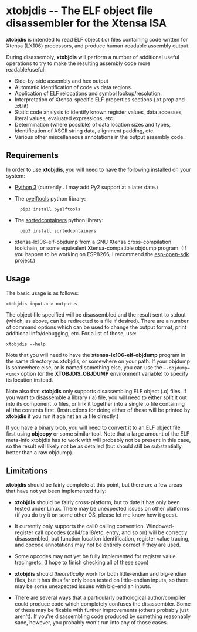 xtobjdis -- The ELF object file disassembler for the Xtensa ISA
===============================================================

**xtobjdis** is intended to read ELF object (.o) files containing code written for Xtensa (LX106) processors, and produce human-readable assembly output.

During disassembly, **xtobjdis** will perform a number of additional useful operations to try to make the resulting assembly code more readable/useful:

* Side-by-side assembly and hex output
* Automatic identification of code vs data regions.
* Application of ELF relocations and symbol lookup/resolution.
* Interpretation of Xtensa-specific ELF properties sections (.xt.prop and .xt.lit)
* Static code analysis to identify known register values, data accesses, literal values, evaluated expressions, etc.
* Determination (where possible) of data location sizes and types, identification of ASCII string data, alignment padding, etc.
* Various other miscellaneous annotations in the output assembly code.

Requirements
------------

In order to use **xtobjdis**, you will need to have the following installed on your system:

* [Python 3](https://www.python.org/downloads/) (currently.. I may add Py2 support at a later date.)

* The [pyelftools](https://pypi.python.org/pypi/pyelftools) python library:

        pip3 install pyelftools

* The [sortedcontainers](https://pypi.python.org/pypi/sortedcontainers) python library:

        pip3 install sortedcontainers

* xtensa-lx106-elf-objdump from a GNU Xtensa cross-compilation toolchain, or some equivalent Xtensa-compatible objdump program.  (If you happen to be working on ESP8266, I recommend the [esp-open-sdk](https://github.com/pfalcon/esp-open-sdk) project.)

Usage
-----

The basic usage is as follows:

    xtobjdis input.o > output.s 

The object file specified will be disassembled and the result sent to stdout (which, as above, can be redirected to a file if desired).  There are a number of command options which can be used to change the output format, print additional info/debugging, etc.  For a list of those, use:

    xtobjdis --help

Note that you will need to have the **xtensa-lx106-elf-objdump** program in the same directory as xtobjdis, or somewhere on your path.  If your objdump is somewhere else, or is named something else, you can use the `--objdump=<cmd>` option (or the **XTOBJDIS_OBJDUMP** environment variable) to specify its location instead.

Note also that **xtobjdis** only supports disassembling ELF object (.o) files.  If you want to disassemble a library (.a) file, you will need to either split it out into its component .o files, or link it together into a single .o file containing all the contents first.  (Instructions for doing either of these will be printed by **xtobjdis** if you run it against an .a file directly.)

If you have a binary blob, you will need to convert it to an ELF object file first using **objcopy** or some similar tool.  Note that a large amount of the ELF meta-info xtobjdis has to work with will probably not be present in this case, so the result will likely not be as detailed (but should still be substantially better than a raw objdump).

Limitations
-----------

**xtobjdis** should be fairly complete at this point, but there are a few areas that have not yet been implemented fully:

* **xtobjdis** should be fairly cross-platform, but to date it has only been tested under Linux.  There may be unexpected issues on other platforms (if you do try it on some other OS, please let me know how it goes).

* It currently only supports the call0 calling convention.  Windowed-register call opcodes (call4/call8/etc, entry, and so on) will be correctly disassembled, but function location identification, register value tracing, and opcode annotations may not be entirely correct if they are used.

* Some opcodes may not yet be fully implemented for register value tracing/etc. (I hope to finish checking all of these soon)

* **xtobjdis** should *theoretically* work for both little-endian and big-endian files, but it has thus far only been tested on little-endian inputs, so there may be some unexpected issues with big-endian inputs.

* There are several ways that a particularly pathological author/compiler could produce code which completely confuses the disassembler.  Some of these may be fixable with further improvements (others probably just aren't).  If you're disassembling code produced by something reasonably sane, however, you probably won't run into any of those cases.
